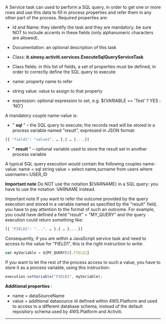 A Service task can used to perform a SQL query, in order to get one or more rows and use this data to fill in process properties and refer them in any other part of the process.
Required properties are:

* Id and Name: they identify the task and they are mandatory; be sure NOT to include accents in these fields (only alphanumeric characters are allowed).
* Documentation: an optional description of this task
* Class:  **it.sinesy.activiti.services.ExecuteSqlQueryServiceTask** 
* Class fields: in this list of fields, a set of properties must be defined, in order to correctly define the SQL query to execute:

* name: property name to refer
* string value: value to assign to that property
* expression: optional expression to set, e.g.  ${VARIABLE == ’Test’ ? YES : ’NO’}




A mandatory couple name-value is:

* " **sql** " &#8211; the SQL query to execute; the records read will be stored in a process variable named "result", expressed in JSON format:


```js
[{ "field1": "value1", … },{ … },...}]
```


* " **result** " &#8211; optional variable used to store the result set in another process variable


A typical SQL query execution would contain the following couples name-value:
name = sql
string value = select name,surname from users where username=:USER_ID

 **Important note** 
Do NOT use the notation ${VARNAME} in a SQL query: you have to use the notation :VARNAME instead.

Important note
If you want to refer the outcome provided by the query execution and stored in a variable named as specified by the "result" field, you have to pay attention to the format of such an outcome.
For example, you could have defined a field "result" = "MY_QUERY" and the query execution could return something like:

```js
[{ "FIELD1": "...", … },{ … },...}]
```

Consequently, if you are within a JavaScript service task and need to access to the value for "FIELD1", this is the right instruction to write:

```js
var myVariable = ${MY_QUERY[0].FIELD1}
```

If you want to let the rest of the process access to such a value, you have to store it as a process variable, using this instruction:

```js
execution.setVariable("FIELD1", myVariable);
```


 **Additional properties** :

* name = dataSourceName
* value = additional datasource id defined within 4WS.Platform and used to access to a different database schema, instead of the default repository schema used by 4WS.Platform and Activiti.




                

---


